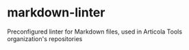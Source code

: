 # markdown-linter
Preconfigured linter for Markdown files, used in Articola Tools organization's repositories 
